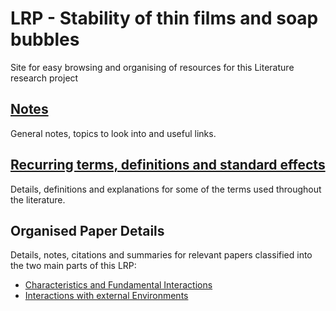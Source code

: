 # LRP - Stability of thin films and soap bubbles
Site for easy browsing and organising of resources for this Literature research project

## [Notes][1]
General notes, topics to look into and useful links.

## [Recurring terms, definitions and standard effects][2]
Details, definitions and explanations for some of the terms used throughout the literature.

## Organised Paper Details
Details, notes, citations and summaries for relevant papers classified into the two main parts of this LRP:

- [Characteristics and Fundamental Interactions][3]
- [Interactions with external Environments][4]



[1]: Notes.md
[2]: Recurring.md
[3]: Characteristics.md
[4]: Interactions.md
